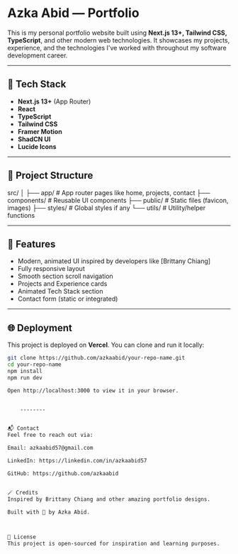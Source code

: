 # Azka Abid — Portfolio

This is my personal portfolio website built using **Next.js 13+, Tailwind CSS, TypeScript**, and other modern web technologies. It showcases my projects, experience, and the technologies I've worked with throughout my software development career.

---

## 🚀 Tech Stack

- **Next.js 13+** (App Router)
- **React**
- **TypeScript**
- **Tailwind CSS**
- **Framer Motion**
- **ShadCN UI**
- **Lucide Icons**

---

## 📂 Project Structure

src/
│
├── app/ # App router pages like home, projects, contact
├── components/ # Reusable UI components
├── public/ # Static files (favicon, images)
├── styles/ # Global styles if any
└── utils/ # Utility/helper functions

---

## 📸 Features

- Modern, animated UI inspired by developers like [Brittany Chiang]
- Fully responsive layout
- Smooth section scroll navigation
- Projects and Experience cards
- Animated Tech Stack section
- Contact form (static or integrated)

---

## 🌐 Deployment

This project is deployed on **Vercel**. You can clone and run it locally:

```bash
git clone https://github.com/azkaabid/your-repo-name.git
cd your-repo-name
npm install
npm run dev

Open http://localhost:3000 to view it in your browser.


    --------


📬 Contact
Feel free to reach out via:

Email: azkaabid57@gmail.com

LinkedIn: https://linkedin.com/in/azkaabid57

GitHub: https://github.com/azkaabid


🪄 Credits
Inspired by Brittany Chiang and other amazing portfolio designs.

Built with 💙 by Azka Abid.



📄 License
This project is open-sourced for inspiration and learning purposes.